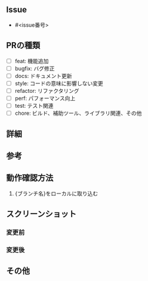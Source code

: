 ## Issue
- #<issue番号>

## PRの種類
- [ ] feat: 機能追加
- [ ] bugfix: バグ修正
- [ ] docs: ドキュメント更新
- [ ] style: コードの意味に影響しない変更
- [ ] refactor: リファクタリング
- [ ] perf: パフォーマンス向上
- [ ] test: テスト関連
- [ ] chore: ビルド、補助ツール、ライブラリ関連、その他

## 詳細
<!-- 開発者目線、ユーザ目線の変更点を分けて書く -->

## 参考
<!-- 参考記事, 関連PR・issue  -->

## 動作確認方法
1. {ブランチ名}をローカルに取り込む

## スクリーンショット
### 変更前

### 変更後

## その他

